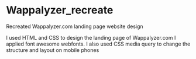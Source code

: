 # Wappalyzer_recreate
Recreated Wappalyzer.com landing page website design

I used HTML and CSS to design the landing page of Wappalyzer.com
I applied font awesome webfonts. I also used CSS media query to change the structure and layout on mobile phones
